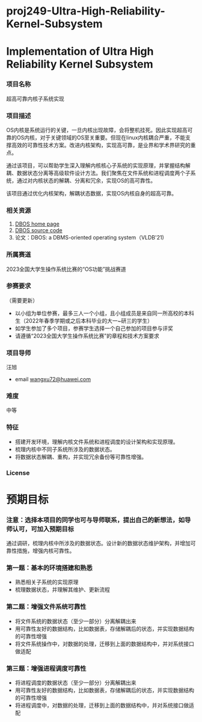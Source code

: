 # proj249-Ultra-High-Reliability-Kernel-Subsystem

# Implementation of Ultra High Reliability Kernel Subsystem

### 项目名称

超高可靠内核子系统实现

### 项目描述

OS内核是系统运行的关键，一旦内核出现故障，会将整机挂死。因此实现超高可靠的OS内核，对于关键领域的OS至关重要。但现在linux内核耦合严重，不能支撑高效的可靠性技术方案。改进内核架构，实现高可靠，是业界和学术界研究的重点。

通过该项目，可以帮助学生深入理解内核核心子系统的实现原理，并掌握结构解耦、数据状态分离等高级软件设计方法。我们聚焦在文件系统和进程调度两个子系统，通过对内核状态的解耦、分离和冗余，实现OS的高可靠性。

该项目通过优化内核架构，解耦状态数据，实现OS内核自身的超高可靠。


### 相关资源

1. [DBOS home page](https://dbos-project.github.io/)
2. [DBOS source code](https://github.com/DBOS-project)
3. 论文：DBOS: a DBMS-oriented operating system（VLDB'21)

### 所属赛道

2023全国大学生操作系统比赛的“OS功能”挑战赛道

### 参赛要求

（需要更新）

- 以小组为单位参赛，最多三人一个小组，且小组成员是来自同一所高校的本科生（2022年春季学期或之后本科毕业的大一~研三的学生）
- 如学生参加了多个项目，参赛学生选择一个自己参加的项目参与评奖
- 请遵循“2023全国大学生操作系统比赛”的章程和技术方案要求

### 项目导师

汪旭

- email wangxu72@huawei.com

### 难度

中等

### 特征

- 搭建开发环境，理解内核文件系统和进程调度的设计架构和实现原理。
- 梳理内核中不同子系统所涉及的数据状态。
- 将数据状态解耦、重构，并实现冗余备份等可靠性增强。


### License

# 预期目标

### 注意：选择本项目的同学也可与导师联系，提出自己的新想法，如导师认可，可加入预期目标

通过调研，梳理内核中所涉及的数据状态。设计新的数据状态维护架构，并增加可靠性措施，增强内核可靠性。

### 第一题：基本的环境搭建和熟悉

- 熟悉相关子系统的实现原理
- 梳理数据状态，并理解其维护、更新流程

### 第二题：增强文件系统可靠性

- 将文件系统的数据状态（至少一部分）分离解耦出来
- 用可靠性友好的数据结构，比如数据表，存储解耦后的状态，并实现数据结构的可靠性增强
- 将文件系统操作中，对数据的处理，迁移到上面的数据结构中，并对系统接口做适配

### 第三题：增强进程调度可靠性

- 将进程调度的数据状态（至少一部分）分离解耦出来
- 用可靠性友好的数据结构，比如数据表，存储解耦后的状态，并实现数据结构的可靠性增强
- 将进程调度中，对数据的处理，迁移到上面的数据结构中，并对系统接口做适配


